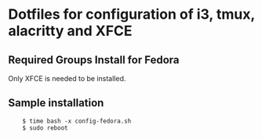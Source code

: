 # Dotfiles for configuration of i3, tmux, alacritty and XFCE

## Required Groups Install for Fedora

Only XFCE is needed to be installed.

## Sample installation

```
    $ time bash -x config-fedora.sh
    $ sudo reboot
```